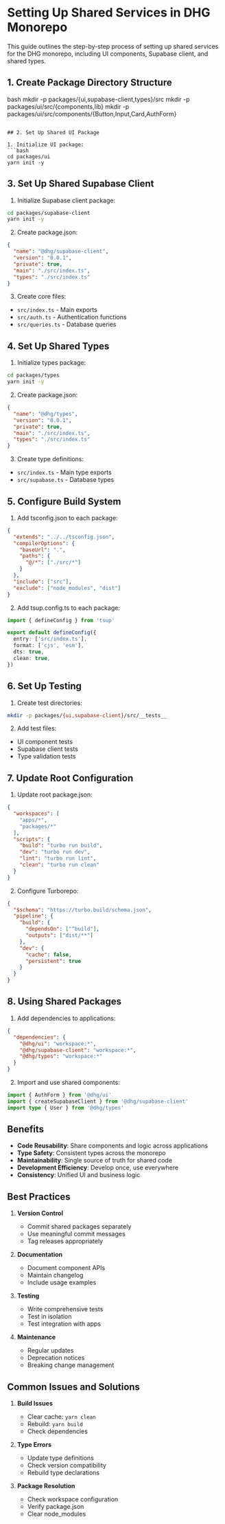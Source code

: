# Setting Up Shared Services in DHG Monorepo

This guide outlines the step-by-step process of setting up shared services for the DHG monorepo, including UI components, Supabase client, and shared types.

## 1. Create Package Directory Structure

bash
mkdir -p packages/{ui,supabase-client,types}/src
mkdir -p packages/ui/src/{components,lib}
mkdir -p packages/ui/src/components/{Button,Input,Card,AuthForm}
```

## 2. Set Up Shared UI Package

1. Initialize UI package:
```bash
cd packages/ui
yarn init -y
```

## 3. Set Up Shared Supabase Client

1. Initialize Supabase client package:
```bash
cd packages/supabase-client
yarn init -y
```

2. Create package.json:
```json
{
  "name": "@dhg/supabase-client",
  "version": "0.0.1",
  "private": true,
  "main": "./src/index.ts",
  "types": "./src/index.ts"
}
```

3. Create core files:
- `src/index.ts` - Main exports
- `src/auth.ts` - Authentication functions
- `src/queries.ts` - Database queries

## 4. Set Up Shared Types

1. Initialize types package:
```bash
cd packages/types
yarn init -y
```

2. Create package.json:
```json
{
  "name": "@dhg/types",
  "version": "0.0.1",
  "private": true,
  "main": "./src/index.ts",
  "types": "./src/index.ts"
}
```

3. Create type definitions:
- `src/index.ts` - Main type exports
- `src/supabase.ts` - Database types

## 5. Configure Build System

1. Add tsconfig.json to each package:
```json
{
  "extends": "../../tsconfig.json",
  "compilerOptions": {
    "baseUrl": ".",
    "paths": {
      "@/*": ["./src/*"]
    }
  },
  "include": ["src"],
  "exclude": ["node_modules", "dist"]
}
```

2. Add tsup.config.ts to each package:
```typescript
import { defineConfig } from 'tsup'

export default defineConfig({
  entry: ['src/index.ts'],
  format: ['cjs', 'esm'],
  dts: true,
  clean: true,
})
```

## 6. Set Up Testing

1. Create test directories:
```bash
mkdir -p packages/{ui,supabase-client}/src/__tests__
```

2. Add test files:
- UI component tests
- Supabase client tests
- Type validation tests

## 7. Update Root Configuration

1. Update root package.json:
```json
{
  "workspaces": [
    "apps/*",
    "packages/*"
  ],
  "scripts": {
    "build": "turbo run build",
    "dev": "turbo run dev",
    "lint": "turbo run lint",
    "clean": "turbo run clean"
  }
}
```

2. Configure Turborepo:
```json
{
  "$schema": "https://turbo.build/schema.json",
  "pipeline": {
    "build": {
      "dependsOn": ["^build"],
      "outputs": ["dist/**"]
    },
    "dev": {
      "cache": false,
      "persistent": true
    }
  }
}
```

## 8. Using Shared Packages

1. Add dependencies to applications:
```json
{
  "dependencies": {
    "@dhg/ui": "workspace:*",
    "@dhg/supabase-client": "workspace:*",
    "@dhg/types": "workspace:*"
  }
}
```

2. Import and use shared components:
```typescript
import { AuthForm } from '@dhg/ui'
import { createSupabaseClient } from '@dhg/supabase-client'
import type { User } from '@dhg/types'
```

## Benefits

- **Code Reusability**: Share components and logic across applications
- **Type Safety**: Consistent types across the monorepo
- **Maintainability**: Single source of truth for shared code
- **Development Efficiency**: Develop once, use everywhere
- **Consistency**: Unified UI and business logic

## Best Practices

1. **Version Control**
   - Commit shared packages separately
   - Use meaningful commit messages
   - Tag releases appropriately

2. **Documentation**
   - Document component APIs
   - Maintain changelog
   - Include usage examples

3. **Testing**
   - Write comprehensive tests
   - Test in isolation
   - Test integration with apps

4. **Maintenance**
   - Regular updates
   - Deprecation notices
   - Breaking change management

## Common Issues and Solutions

1. **Build Issues**
   - Clear cache: `yarn clean`
   - Rebuild: `yarn build`
   - Check dependencies

2. **Type Errors**
   - Update type definitions
   - Check version compatibility
   - Rebuild type declarations

3. **Package Resolution**
   - Check workspace configuration
   - Verify package.json
   - Clear node_modules